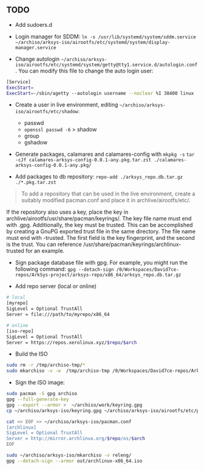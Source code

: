 ## TODO

- Add sudoers.d

- Login manager for SDDM: `ln -s /usr/lib/systemd/system/sddm.service ~/archiso/arksys-iso/airootfs/etc/systemd/system/display-manager.service`

- Change autologin `~/archiso/arksys-iso/airootfs/etc/systemd/system/getty@tty1.service.d/autologin.conf`. You can modify this file to change the auto login user:
```sh
[Service]
ExecStart=
ExecStart=-/sbin/agetty --autologin username --noclear %I 38400 linux
```

- Create a user in live environment, editing `~/archiso/arksys-iso/airootfs/etc/shadow`:
    - passwd
    - `openssl passwd -6` > shadow
    - group
    - gshadow

- Generate packages, calamares and calamares-config with `mkpkg -s`
`tar -cJf calamares-arksys-config-0.0.1-any.pkg.tar.zst ./calamares-arksys-config-0.0.1-any.pkg/`

- Add packages to db repository: `repo-add ./arksys_repo.db.tar.gz ./*.pkg.tar.zst`

> To add a repository that can be used in the live environment, create a suitably modified pacman.conf and place it in archlive/airootfs/etc/. 

If the repository also uses a key, place the key in archlive/airootfs/usr/share/pacman/keyrings/. The key file name must end with .gpg. Additionally, the key must be trusted. This can be accomplished by creating a GnuPG exported trust file in the same directory. The file name must end with -trusted. The first field is the key fingerprint, and the second is the trust. You can reference /usr/share/pacman/keyrings/archlinux-trusted for an example. 

- Sign package database file with gpg. For example, you might run the following command:
`gpg --detach-sign /0/Workspaces/David7ce-repos/ArkSys-project/arksys-repo/x86_64/arksys_repo.db.tar.gz`

- Add repo server (local or online)
```sh
# local
[myrepo]
SigLevel = Optional TrustAll
Server = file:///path/to/myrepo/x86_64

# online
[iso-repo]
SigLevel = Optional TrustAll
Server = https://repos.xerolinux.xyz/$repo/$arch
```

- Build the ISO
```sh
sudo rm -r /tmp/archiso-tmp/*
sudo mkarchiso -v -w  /tmp/archiso-tmp /0/Workspaces/David7ce-repos/ArkSys-project/arksys-iso
```

- Sign the ISO image:
```sh
sudo pacman -S gpg archiso
gpg --full-generate-key
gpg --export --armor >  ~/archiso/work/keyring.gpg
cp ~/archiso/arksys-iso/keyring.gpg ~/archiso/arksys-iso/airootfs/etc/pacman.d/gnupg/archlinux*

cat << EOF >> ~/archiso/arksys-iso/pacman.conf
[archlinux]
SigLevel = Optional TrustAll
Server = http://mirror.archlinux.org/$repo/os/$arch
EOF

sudo ~/archiso/arksys-iso/mkarchiso -v releng/
gpg --detach-sign --armor out/archlinux-x86_64.iso
```

<!--
## Errors

```sh
warning: cannot resolve "libfprint-1", a dependency of "fingerprint-gui"
warning: cannot resolve "noto-color-emoji-fontconfig", a dependency of "printer-support"
warning: cannot resolve "samba-support", a dependency of "printer-support"

warning: cannot resolve "fonts-tlwg", a dependency of "asian-fonts"
warning: cannot resolve "lohit-fonts", a dependency of "asian-fonts"

error: failed to prepare transaction (could not satisfy dependencies)
```
-->